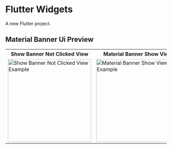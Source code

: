 # Flutter Widgets

A new Flutter project.



## Material Banner Ui Preview

<table>
  
  
<tr>                    
   <th>Show Banner Not Clicked View</th>
   <th>Material Banner Show View</th>
</tr>  
  
  
  
<tr>

<td>
    <img src="" alt="Show Banner Not Clicked View Example" width="260"/>
</td>

<td>
    <img src="" alt="Material Banner Show View Example" width="260"/>
</td>



  
</tr>

</table>




